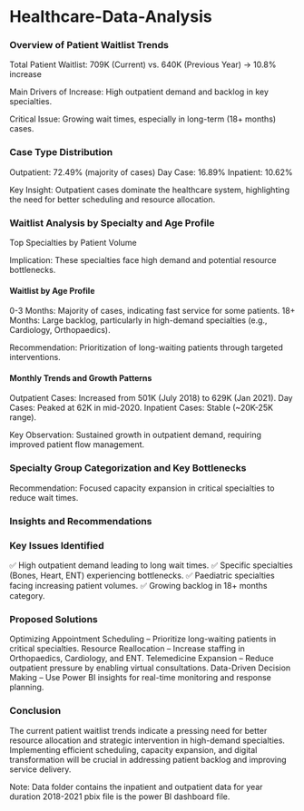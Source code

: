 # Healthcare-Data-Analysis

### Overview of Patient Waitlist Trends

Total Patient Waitlist: 709K (Current) vs. 640K (Previous Year) → 10.8% increase

Main Drivers of Increase: High outpatient demand and backlog in key specialties.

Critical Issue: Growing wait times, especially in long-term (18+ months) cases.

### Case Type Distribution

Outpatient: 72.49% (majority of cases)
Day Case: 16.89%
Inpatient: 10.62%

Key Insight: Outpatient cases dominate the healthcare system, highlighting the need for better scheduling and resource allocation.

### Waitlist Analysis by Specialty and Age Profile

Top Specialties by Patient Volume


Implication: These specialties face high demand and potential resource bottlenecks.

#### Waitlist by Age Profile

0-3 Months: Majority of cases, indicating fast service for some patients.
18+ Months: Large backlog, particularly in high-demand specialties (e.g., Cardiology, Orthopaedics).

Recommendation: Prioritization of long-waiting patients through targeted interventions.

#### Monthly Trends and Growth Patterns

Outpatient Cases: Increased from 501K (July 2018) to 629K (Jan 2021).
Day Cases: Peaked at 62K in mid-2020.
Inpatient Cases: Stable (~20K-25K range).

Key Observation: Sustained growth in outpatient demand, requiring improved patient flow management.

### Specialty Group Categorization and Key Bottlenecks

Recommendation: Focused capacity expansion in critical specialties to reduce wait times.

### Insights and Recommendations

### Key Issues Identified

✅ High outpatient demand leading to long wait times.
✅ Specific specialties (Bones, Heart, ENT) experiencing bottlenecks.
✅ Paediatric specialties facing increasing patient volumes.
✅ Growing backlog in 18+ months category.

### Proposed Solutions

Optimizing Appointment Scheduling – Prioritize long-waiting patients in critical specialties.
Resource Reallocation – Increase staffing in Orthopaedics, Cardiology, and ENT.
Telemedicine Expansion – Reduce outpatient pressure by enabling virtual consultations.
Data-Driven Decision Making – Use Power BI insights for real-time monitoring and response planning.

### Conclusion

The current patient waitlist trends indicate a pressing need for better resource allocation and strategic intervention in high-demand specialties. Implementing efficient scheduling, capacity expansion, and digital transformation will be crucial in addressing patient backlog and improving service delivery.

Note:
Data folder contains the inpatient and outpatient data for year duration 2018-2021
pbix file is the power BI dashboard file.
